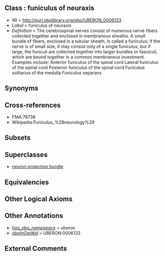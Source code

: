 
## Class : funiculus of neuraxis

 * *IRI* = http://purl.obolibrary.org/obo/UBERON_0006133
 * *Label* = funiculus of neuraxis
 * *Definition* = The cerebrospinal nerves consist of numerous nerve fibers collected together and enclosed in membranous sheaths. A small bundle of fibers, enclosed in a tubular sheath, is called a funiculus; if the nerve is of small size, it may consist only of a single funiculus; but if large, the funiculi are collected together into larger bundles or fasciculi, which are bound together in a common membranous investment. Examples include: Anterior funiculus of the spinal cord Lateral funiculus of the spinal cord Posterior funiculus of the spinal cord Funiculus solitarius of the medulla Funiculus separans

## Synonyms


## Cross-references

 * FMA:76738
 * Wikipedia:Funiculus_%28neurology%29

## Subsets


## Superclasses

 * [neuron projection bundle](../../UBERON/22/UBERON_0000122.md)

## Equivalencies


## Other Logical Axioms


## Other Annotations

 * *[has_obo_namespace](../../ce/oboInOwl#hasOBONamespace.md)* = uberon
 * *[oboInOwl#id](../../id/oboInOwl#id.md)* = UBERON:0006133

## External Comments

